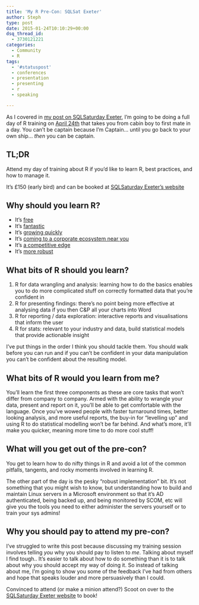 ```yaml
---
title: 'My R Pre-Con: SQLSat Exeter'
author: Steph
type: post
date: 2015-01-24T10:10:29+00:00
dsq_thread_id:
  - 3730121221
categories:
  - Community
  - R
tags:
  - '#statuspost'
  - conferences
  - presentation
  - presenting
  - r
  - speaking

---
```

As I covered in <a href="https://itsalocke.com/index.php/sqlsaturday-exeter-2015/" title="SQLSaturday Exeter 2015" target="_blank">my post on SQLSaturday Exeter</a>, I&#8217;m going to be doing a full day of R training on <a href="http://sqlsatexeter.azurewebsites.net/?page_id=342" title="SQLSaturday Exeter, Steph Locke Pre-con details" target="_blank">April 24th</a> that takes you from cabin boy to first mate in a day. You can&#8217;t be captain because I&#8217;m Captain&#8230; until you go back to your own ship&#8230; _then_ you can be captain.

## TL;DR

Attend my day of training about R if you&#8217;d like to learn R, best practices, and how to manage it.

It&#8217;s £150 (early bird) and can be booked at <a href="http://sqlsatexeter.azurewebsites.net/?page_id=342" title="SQLSaturday Exeter, Steph Locke Pre-con details" target="_blank">SQLSaturday Exeter&#8217;s website</a>
  
<!--more-->

## Why should you learn R?

  * It&#8217;s <a href="http://www.r-project.org/" title="R project" target="_blank">free</a>
  * It&#8217;s <a href="http://www.burns-stat.com/documents/tutorials/why-use-the-r-language/" title="Why use the R language?" target="_blank">fantastic</a>
  * It&#8217;s <a href="http://www.tiobe.com/index.php/content/paperinfo/tpci/R.html" title="TIOBE R index" target="_blank">growing quickly</a>
  * It&#8217;s <a href="http://blog.revolutionanalytics.com/2015/01/revolution-acquired.html" title="Revolution bought by Microsoft" target="_blank">coming to a corporate ecosystem near you</a>
  * It&#8217;s <a href="http://blog.revolutionanalytics.com/2011/09/how-lloyds-of-london-uses-r-for-insurance.html" title="Lloyds of London using R" target="_blank">a competitive edge</a>
  * It&#8217;s <a href="http://pgbovine.net/research-programming-workflow.htm" title="The Phillip Test" target="_blank">more robust</a>

## What bits of R should you learn?

  1. R for data wrangling and analysis: learning how to do the basics enables you to do more complicated stuff on correctly formatted data that you&#8217;re confident in
  2. R for presenting findings: there&#8217;s no point being more effective at analysing data if you then C&P all your charts into Word
  3. R for reporting / data exploration: interactive reports and visualisations that inform the user
  4. R for stats: relevant to your industry and data, build statistical models that provide actionable insight

I&#8217;ve put things in the order I think you should tackle them. You should walk before you can run and if you can&#8217;t be confident in your data manipulation you can&#8217;t be confident about the resulting model.

## What bits of R would you learn from me?

You&#8217;ll learn the first three components as these are core tasks that won&#8217;t differ from company to company. Armed with the ability to wrangle your data, present and report on it, you&#8217;ll be able to get comfortable with the language. Once you&#8217;ve wowed people with faster turnaround times, better looking analysis, and more useful reports, the buy-in for &#8220;levelling up&#8221; and using R to do statistical modelling won&#8217;t be far behind. And what&#8217;s more, it&#8217;ll make you quicker, meaning more time to do more cool stuff!

## What will you get out of the pre-con?

You get to learn how to do nifty things in R and avoid a lot of the common pitfalls, tangents, and rocky moments involved in learning R.

The other part of the day is the pesky &#8220;robust implementation&#8221; bit. It&#8217;s not something that you might wish to know, but understanding how to build and maintain Linux servers in a Microsoft environment so that it&#8217;s AD authenticated, being backed up, and being monitored by SCOM, etc will give you the tools you need to either administer the servers yourself or to train your sys admins!

## Why you should pay to attend my pre-con?

I&#8217;ve struggled to write this post because discussing my training session involves telling _you_ why you should pay to listen to _me_. Talking about myself I find tough.. It&#8217;s easier to talk about how to do something than it is to talk about why you should accept my way of doing it. So instead of talking about me, I&#8217;m going to show you some of the feedback I&#8217;ve had from others and hope that speaks louder and more persuasively than I could.

Convinced to attend (or make a minion attend?) Scoot on over to the <a href="http://sqlsatexeter.azurewebsites.net/?page_id=342" title="SQLSaturday Exeter, Steph Locke Pre-con details" target="_blank">SQLSaturday Exeter website</a> to book!